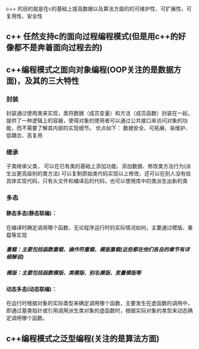 c++ 的目的就是在c的基础上提高数据以及算法方面的的可维护性、可扩展性、可复用性、安全性
## c++ 任然支持c的面向过程编程模式(但是用c++的好像都不是奔着面向过程去的)
## c++编程模式之面向对象编程(OOP关注的是数据方面)，及其的三大特性
### 封装
封装通过使用类来实现，类将数据（成员变量）和方法（成员函数）封装在一起，提供了一种逻辑上的容器，使得对象的使用者可以通过公共接口来访问对象的功能，而不需要了解其内部的实现细节。
优点如下：
数据安全、可拓展、易维护、低耦合、高复用
### 继承
子类继承父类，
可以在已有类的基础上添加功能、添加数据、修改类方法行为(派生出更高级别的类方法)
可以复制原始类代码实现以上修改，还可以在别人没有给具体实现代码，只有头文件和编译后的代码，也可以使用库中的类派生出新的类
### 多态

#### 静态多态(静态联编)：
在编译时确定调用哪个函数，无论程序运行时的实际情况如何，主要通过模版、重载等实现
##### 重载：主要包括函数重载、操作符重载、模版重载(这些都在他们各自的章节有详细解说)

##### 模版：主要包括函数模版、类模版、别名模版、变量模版等

#### 动态多态(动态联编)：
在运行时根据对象的实际类型来确定调用哪个函数，主要发生在虚函数的调用中，即通过基类指针或引用调用派生类对象的虚函数时，根据实际对象的类型来动态确定调用哪个函数。

## c++编程模式之泛型编程(关注的是算法方面)

